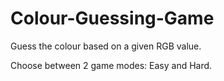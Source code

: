 # Colour-Guessing-Game
Guess the colour based on a given RGB value.

Choose between 2 game modes: Easy and Hard.
